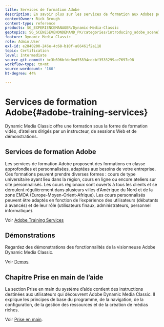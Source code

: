 ```yaml
---
title: Services de formation Adobe
description: En savoir plus sur les services de formation aux Adobes pour Adobe Dynamic Media Classic.
contentOwner: Rick Brough
content-type: reference
products: SG_EXPERIENCEMANAGER/Dynamic-Media-Classic
geptopics: SG_SCENESEVENONDEMAND_PK/categories/introducing_adobe_scene7
feature: Dynamic Media Classic
role: Admin,User
exl-id: e2840200-246e-4c68-b10f-a66461f2a118
topic: Certification
level: Intermediate
source-git-commit: bc3b696bfde0ed55894cdcbf3533299ae7697e98
workflow-type: tm+mt
source-wordcount: '160'
ht-degree: 44%

---
```


# Services de formation Adobe{#adobe-training-services}

Dynamic Media Classic offre une formation sous la forme de formation vidéo, d’ateliers dirigés par un instructeur, de sessions Web et de démonstrations.

## Services de formation Adobe

Les services de formation Adobe proposent des formations en classe approfondies et personnalisées, adaptées aux besoins de votre entreprise. Ces formations peuvent prendre diverses formes : cours de type universitaire ayant lieu dans la région, cours en ligne ou encore ateliers sur site personnalisés. Les cours régionaux sont ouverts à tous les clients et se déroulent régulièrement dans plusieurs villes d’Amérique du Nord et de la zone EMOA (Europe-Moyen-Orient-Afrique). Les cours personnalisés peuvent être adaptés en fonction de l’expérience des utilisateurs (débutants à avancés) et de leur rôle (utilisateurs finaux, administrateurs, personnel informatique).

Voir [Adobe Training Services](https://learning.adobe.com/)

## Démonstrations

Regardez des démonstrations des fonctionnalités de la visionneuse Adobe Dynamic Media Classic.

Voir [Demos](https://landing.adobe.com/en/na/dynamic-media/ctir-2755/live-demos.html).

## Chapitre Prise en main de l’aide

La section Prise en main du système d’aide contient des instructions destinées aux utilisateurs qui découvrent Adobe Dynamic Media Classic. Il explique les principes de base du programme, de la navigation, de la configuration, de la gestion des ressources et de la création de médias riches.

Voir [Prise en main](dmc-platform-overview.md).
